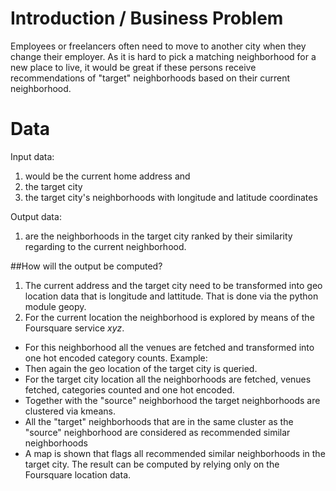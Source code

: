 # Introduction / Business Problem
Employees or freelancers often need to move to another city when they change their employer. 
As it is hard to pick a matching neighborhood for a new place to live, 
it would be great if these persons receive recommendations of "target" neighborhoods based on their current neighborhood.

# Data
Input data:
1. would be the current home address and 
2. the target city
3. the target city's neighborhoods with longitude and latitude coordinates

Output data:
1. are the neighborhoods in the target city ranked by their similarity regarding to the current neighborhood.

##How will the output be computed?
1. The current address and the target city need to be transformed into geo location data that is longitude and lattitude. That is done via the python module geopy.
2. For the current location the neighborhood is explored by means of the Foursquare service *xyz*.
- For this neighborhood all the venues are fetched and transformed into one hot encoded category counts.
Example:
- Then again the geo location of the target city is queried.
- For the target city location all the  neighborhoods are fetched, venues fetched, categories counted and one hot encoded.
- Together with the "source" neighborhood the target neighborhoods are clustered via kmeans.
- All the "target" neighborhoods that are in the same cluster as the "source" neighborhood are considered as recommended similar neighborhoods
- A map is shown that flags all recommended similar neighborhoods in the target city.
The result can be computed by relying only on the Foursquare location data.
